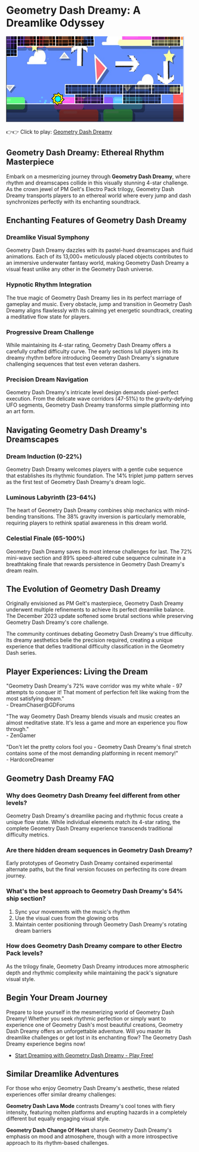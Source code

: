 # Geometry Dash Dreamy: A Dreamlike Odyssey

![Geometry Dash Dreamy](https://raw.githubusercontent.com/geometry-games/geometry-dash-dreamy/refs/heads/main/geometry-dash-dreamy.png "Geometry Dash Dreamy")

👉👉 Click to play: [Geometry Dash Dreamy](https://geometrydashgames.io/geometry-dash-dreamy/ "Geometry Dash Dreamy")

## Geometry Dash Dreamy: Ethereal Rhythm Masterpiece

Embark on a mesmerizing journey through **Geometry Dash Dreamy**, where rhythm and dreamscapes collide in this visually stunning 4-star challenge. As the crown jewel of PM Gelt's Electro Pack trilogy, Geometry Dash Dreamy transports players to an ethereal world where every jump and dash synchronizes perfectly with its enchanting soundtrack.

## Enchanting Features of Geometry Dash Dreamy

### Dreamlike Visual Symphony
Geometry Dash Dreamy dazzles with its pastel-hued dreamscapes and fluid animations. Each of its 13,000+ meticulously placed objects contributes to an immersive underwater fantasy world, making Geometry Dash Dreamy a visual feast unlike any other in the Geometry Dash universe.

### Hypnotic Rhythm Integration
The true magic of Geometry Dash Dreamy lies in its perfect marriage of gameplay and music. Every obstacle, jump and transition in Geometry Dash Dreamy aligns flawlessly with its calming yet energetic soundtrack, creating a meditative flow state for players.

### Progressive Dream Challenge
While maintaining its 4-star rating, Geometry Dash Dreamy offers a carefully crafted difficulty curve. The early sections lull players into its dreamy rhythm before introducing Geometry Dash Dreamy's signature challenging sequences that test even veteran dashers.

### Precision Dream Navigation
Geometry Dash Dreamy's intricate level design demands pixel-perfect execution. From the delicate wave corridors (47-51%) to the gravity-defying UFO segments, Geometry Dash Dreamy transforms simple platforming into an art form.

## Navigating Geometry Dash Dreamy's Dreamscapes

### Dream Induction (0-22%)
Geometry Dash Dreamy welcomes players with a gentle cube sequence that establishes its rhythmic foundation. The 14% triplet jump pattern serves as the first test of Geometry Dash Dreamy's dream logic.

### Luminous Labyrinth (23-64%)
The heart of Geometry Dash Dreamy combines ship mechanics with mind-bending transitions. The 38% gravity inversion is particularly memorable, requiring players to rethink spatial awareness in this dream world.

### Celestial Finale (65-100%)
Geometry Dash Dreamy saves its most intense challenges for last. The 72% mini-wave section and 89% speed-altered cube sequence culminate in a breathtaking finale that rewards persistence in Geometry Dash Dreamy's dream realm.

## The Evolution of Geometry Dash Dreamy

Originally envisioned as PM Gelt's masterpiece, Geometry Dash Dreamy underwent multiple refinements to achieve its perfect dreamlike balance. The December 2023 update softened some brutal sections while preserving Geometry Dash Dreamy's core challenge.

The community continues debating Geometry Dash Dreamy's true difficulty. Its dreamy aesthetics belie the precision required, creating a unique experience that defies traditional difficulty classification in the Geometry Dash series.

## Player Experiences: Living the Dream

"Geometry Dash Dreamy's 72% wave corridor was my white whale - 97 attempts to conquer it! That moment of perfection felt like waking from the most satisfying dream."  
\- DreamChaser@GDForums

"The way Geometry Dash Dreamy blends visuals and music creates an almost meditative state. It's less a game and more an experience you flow through."  
\- ZenGamer

"Don't let the pretty colors fool you - Geometry Dash Dreamy's final stretch contains some of the most demanding platforming in recent memory!"  
\- HardcoreDreamer

## Geometry Dash Dreamy FAQ

### Why does Geometry Dash Dreamy feel different from other levels?
Geometry Dash Dreamy's dreamlike pacing and rhythmic focus create a unique flow state. While individual elements match its 4-star rating, the complete Geometry Dash Dreamy experience transcends traditional difficulty metrics.

### Are there hidden dream sequences in Geometry Dash Dreamy?
Early prototypes of Geometry Dash Dreamy contained experimental alternate paths, but the final version focuses on perfecting its core dream journey.

### What's the best approach to Geometry Dash Dreamy's 54% ship section?
1. Sync your movements with the music's rhythm  
2. Use the visual cues from the glowing orbs  
3. Maintain center positioning through Geometry Dash Dreamy's rotating dream barriers  

### How does Geometry Dash Dreamy compare to other Electro Pack levels?
As the trilogy finale, Geometry Dash Dreamy introduces more atmospheric depth and rhythmic complexity while maintaining the pack's signature visual style.

## Begin Your Dream Journey

Prepare to lose yourself in the mesmerizing world of Geometry Dash Dreamy! Whether you seek rhythmic perfection or simply want to experience one of Geometry Dash's most beautiful creations, Geometry Dash Dreamy offers an unforgettable adventure. Will you master its dreamlike challenges or get lost in its enchanting flow? The Geometry Dash Dreamy experience begins now!

- [Start Dreaming with Geometry Dash Dreamy - Play Free!](https://geometrydashgames.io/geometry-dash-dreamy/ "Geometry Dash Dreamy")

## Similar Dreamlike Adventures

For those who enjoy Geometry Dash Dreamy's aesthetic, these related experiences offer similar dreamy challenges:

**Geometry Dash Lava Mode** contrasts Dreamy's cool tones with fiery intensity, featuring molten platforms and erupting hazards in a completely different but equally engaging visual style.

**Geometry Dash Change Of Heart** shares Geometry Dash Dreamy's emphasis on mood and atmosphere, though with a more introspective approach to its rhythm-based challenges.
